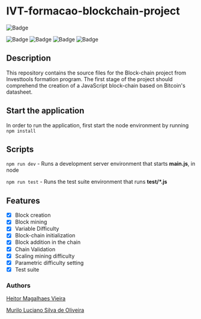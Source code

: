 # IVT-formacao-blockchain-project
![Badge](https://img.shields.io/static/v1?label=Investtools&message=Blockchain&color=green)

![Badge](https://img.shields.io/static/v1?label=Tests&message=passing&color=mediumgreen)
![Badge](https://img.shields.io/static/v1?label=License&message=MIT&color=mediumgreen)
![Badge](https://img.shields.io/static/v1?label=npm&message=6.14.13&color=blue) ![Badge](https://img.shields.io/static/v1?label=node&message=v14.17.0&color=blue) 

## Description

This repository contains the source files for the Block-chain project from Investtools formation program. The first stage of the project should comprehend the creation of a JavaScript block-chain based on Bitcoin's datasheet.   

## Start the application

In order to run the application, first start the node environment by running  `npm install` 

## Scripts

`npm run dev` - Runs a development server environment that starts **main.js**, in node

`npm run test` - Runs the test suite environment that runs **test/*.js**

## Features
- [x] Block creation 
- [x] Block mining 
- [x] Variable Difficulty
- [x] Block-chain initialization
- [x] Block addition in the chain
- [x] Chain Validation
- [x] Scaling mining difficulty
- [x] Parametric difficulty setting
- [x] Test suite

### Authors
[Heitor Magalhaes Vieira](https://github.com/VieiraHeitor)

[Murilo Luciano Silva de Oliveira](https://github.com/Murilo-Luciano)
